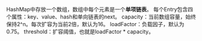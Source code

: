 HashMap中存放一个数组，数组中每个元素是一个**单项链表**。
每个Entry包含四个属性：key、value、hash和单向链表的next。
capacity：当前数组容量，始终保持2^n。每次扩容为当前2倍，默认为16。
loadFactor：负载因子，默认为0.75。
threshold：扩容阈值，也就是loadFactor * capacity。

